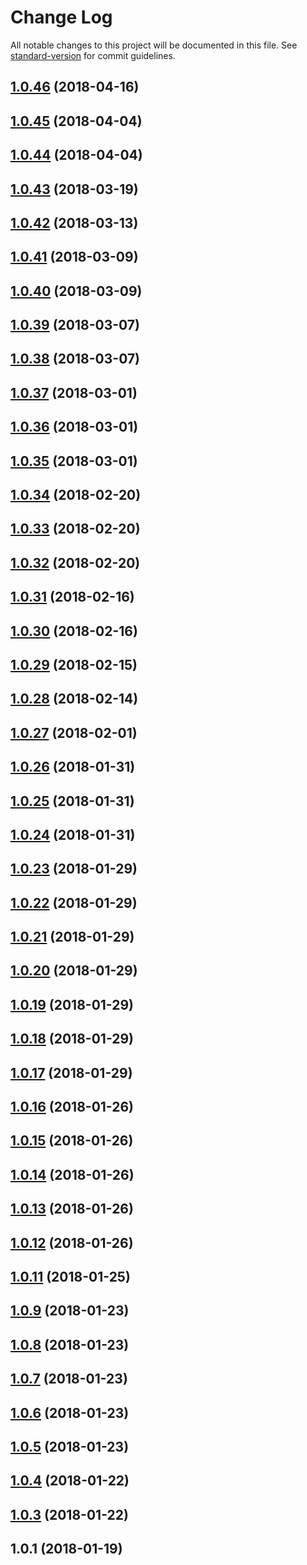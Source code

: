# Change Log

All notable changes to this project will be documented in this file. See [standard-version](https://github.com/conventional-changelog/standard-version) for commit guidelines.

<a name="1.0.46"></a>
## [1.0.46](https://github.com/ithaka/ng-artstor-viewer/compare/v1.0.45...v1.0.46) (2018-04-16)



<a name="1.0.45"></a>
## [1.0.45](https://github.com/ithaka/ng-artstor-viewer/compare/v1.0.44...v1.0.45) (2018-04-04)



<a name="1.0.44"></a>
## [1.0.44](https://github.com/ithaka/ng-artstor-viewer/compare/v1.0.43...v1.0.44) (2018-04-04)



<a name="1.0.43"></a>
## [1.0.43](https://github.com/ithaka/ng-artstor-viewer/compare/v1.0.42...v1.0.43) (2018-03-19)



<a name="1.0.42"></a>
## [1.0.42](https://github.com/ithaka/ng-artstor-viewer/compare/v1.0.41...v1.0.42) (2018-03-13)



<a name="1.0.41"></a>
## [1.0.41](https://github.com/ithaka/ng-artstor-viewer/compare/v1.0.40...v1.0.41) (2018-03-09)



<a name="1.0.40"></a>
## [1.0.40](https://github.com/ithaka/ng-artstor-viewer/compare/v1.0.39...v1.0.40) (2018-03-09)



<a name="1.0.39"></a>
## [1.0.39](https://github.com/ithaka/ng-artstor-viewer/compare/v1.0.38...v1.0.39) (2018-03-07)



<a name="1.0.38"></a>
## [1.0.38](https://github.com/ithaka/ng-artstor-viewer/compare/v1.0.1...v1.0.38) (2018-03-07)



<a name="1.0.37"></a>
## [1.0.37](https://github.com/ithaka/ng-artstor-viewer/compare/v1.0.36...v1.0.37) (2018-03-01)



<a name="1.0.36"></a>
## [1.0.36](https://github.com/ithaka/ng-artstor-viewer/compare/v1.0.35...v1.0.36) (2018-03-01)



<a name="1.0.35"></a>
## [1.0.35](https://github.com/ithaka/ng-artstor-viewer/compare/v1.0.1...v1.0.35) (2018-03-01)



<a name="1.0.34"></a>
## [1.0.34](https://github.com/ithaka/ng-artstor-viewer/compare/v1.0.33...v1.0.34) (2018-02-20)



<a name="1.0.33"></a>
## [1.0.33](https://github.com/ithaka/ng-artstor-viewer/compare/v1.0.32...v1.0.33) (2018-02-20)



<a name="1.0.32"></a>
## [1.0.32](https://github.com/ithaka/ng-artstor-viewer/compare/v1.0.31...v1.0.32) (2018-02-20)



<a name="1.0.31"></a>
## [1.0.31](https://github.com/ithaka/ng-artstor-viewer/compare/v1.0.30...v1.0.31) (2018-02-16)



<a name="1.0.30"></a>
## [1.0.30](https://github.com/ithaka/ng-artstor-viewer/compare/v1.0.29...v1.0.30) (2018-02-16)



<a name="1.0.29"></a>
## [1.0.29](https://github.com/ithaka/ng-artstor-viewer/compare/v1.0.28...v1.0.29) (2018-02-15)



<a name="1.0.28"></a>
## [1.0.28](https://github.com/ithaka/ng-artstor-viewer/compare/v1.0.27...v1.0.28) (2018-02-14)



<a name="1.0.27"></a>
## [1.0.27](https://github.com/ithaka/ng-artstor-viewer/compare/v1.0.26...v1.0.27) (2018-02-01)



<a name="1.0.26"></a>
## [1.0.26](https://github.com/ithaka/ng-artstor-viewer/compare/v1.0.25...v1.0.26) (2018-01-31)



<a name="1.0.25"></a>
## [1.0.25](https://github.com/ithaka/ng-artstor-viewer/compare/v1.0.24...v1.0.25) (2018-01-31)



<a name="1.0.24"></a>
## [1.0.24](https://github.com/ithaka/ng-artstor-viewer/compare/v1.0.23...v1.0.24) (2018-01-31)



<a name="1.0.23"></a>
## [1.0.23](https://github.com/ithaka/ng-artstor-viewer/compare/v1.0.22...v1.0.23) (2018-01-29)



<a name="1.0.22"></a>
## [1.0.22](https://github.com/ithaka/ng-artstor-viewer/compare/v1.0.21...v1.0.22) (2018-01-29)



<a name="1.0.21"></a>
## [1.0.21](https://github.com/ithaka/ng-artstor-viewer/compare/v1.0.20...v1.0.21) (2018-01-29)



<a name="1.0.20"></a>
## [1.0.20](https://github.com/ithaka/ng-artstor-viewer/compare/v1.0.19...v1.0.20) (2018-01-29)



<a name="1.0.19"></a>
## [1.0.19](https://github.com/ithaka/ng-artstor-viewer/compare/v1.0.18...v1.0.19) (2018-01-29)



<a name="1.0.18"></a>
## [1.0.18](https://github.com/ithaka/ng-artstor-viewer/compare/v1.0.17...v1.0.18) (2018-01-29)



<a name="1.0.17"></a>
## [1.0.17](https://github.com/ithaka/ng-artstor-viewer/compare/v1.0.16...v1.0.17) (2018-01-29)



<a name="1.0.16"></a>
## [1.0.16](https://github.com/ithaka/ng-artstor-viewer/compare/v1.0.15...v1.0.16) (2018-01-26)



<a name="1.0.15"></a>
## [1.0.15](https://github.com/ithaka/ng-artstor-viewer/compare/v1.0.14...v1.0.15) (2018-01-26)



<a name="1.0.14"></a>
## [1.0.14](https://github.com/ithaka/ng-artstor-viewer/compare/v1.0.13...v1.0.14) (2018-01-26)



<a name="1.0.13"></a>
## [1.0.13](https://github.com/ithaka/ng-artstor-viewer/compare/v1.0.12...v1.0.13) (2018-01-26)



<a name="1.0.12"></a>
## [1.0.12](https://github.com/ithaka/ng-artstor-viewer/compare/v1.0.11...v1.0.12) (2018-01-26)



<a name="1.0.11"></a>
## [1.0.11](https://github.com/ithaka/ng-artstor-viewer/compare/v1.0.9...v1.0.11) (2018-01-25)



<a name="1.0.9"></a>
## [1.0.9](https://github.com/ithaka/ng-artstor-viewer/compare/v1.0.8...v1.0.9) (2018-01-23)



<a name="1.0.8"></a>
## [1.0.8](https://github.com/ithaka/ng-artstor-viewer/compare/v1.0.7...v1.0.8) (2018-01-23)



<a name="1.0.7"></a>
## [1.0.7](https://github.com/ithaka/ng-artstor-viewer/compare/v1.0.6...v1.0.7) (2018-01-23)



<a name="1.0.6"></a>
## [1.0.6](https://github.com/ithaka/ng-artstor-viewer/compare/v1.0.5...v1.0.6) (2018-01-23)



<a name="1.0.5"></a>
## [1.0.5](https://github.com/ithaka/ng-artstor-viewer/compare/v1.0.4...v1.0.5) (2018-01-23)



<a name="1.0.4"></a>
## [1.0.4](https://github.com/ithaka/ng-artstor-viewer/compare/v1.0.3...v1.0.4) (2018-01-22)



<a name="1.0.3"></a>
## [1.0.3](https://github.com/ithaka/ng-artstor-viewer/compare/v1.0.1...v1.0.3) (2018-01-22)



<a name="1.0.1"></a>
## 1.0.1 (2018-01-19)
